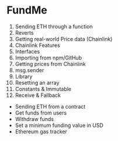 # FundMe

1. Sending ETH through a function
2. Reverts
3. Getting real-world Price data (Chainlink)
4. Chainlink Features
5. Interfaces
6. Importing from npm/GitHub
7. Getting prices from Chainlink
8. msg.sender
9. Library
10. Resetting an array
11. Constants & Immutable
12. Receive & Fallback

- Sending ETH from a contract
- Get funds from users
- Withdraw funds
- Set a minimum funding value in USD
- Ethereum gas tracker
